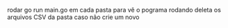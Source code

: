 rodar go run main.go em cada pasta para vê o pograma rodando
deleta os arquivos CSV da pasta caso não crie um novo